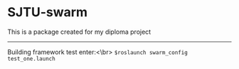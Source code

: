 # SJTU-swarm
This is a package created for my diploma project


---------------------------------
Building framework test enter:<\br>
`$roslaunch swarm_config test_one.launch`